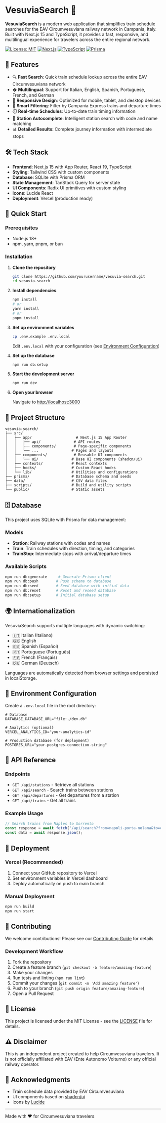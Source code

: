 # VesuviaSearch 🚂

**VesuviaSearch** is a modern web application that simplifies train schedule searches for the EAV Circumvesuviana railway network in Campania, Italy. Built with Next.js 15 and TypeScript, it provides a fast, responsive, and multilingual experience for travelers across the entire regional network.

[![License: MIT](https://img.shields.io/badge/License-MIT-yellow.svg)](https://opensource.org/licenses/MIT)
[![Next.js](https://img.shields.io/badge/Next.js-15-black)](https://nextjs.org/)
[![TypeScript](https://img.shields.io/badge/TypeScript-5-blue)](https://www.typescriptlang.org/)
[![Prisma](https://img.shields.io/badge/Prisma-6-white)](https://www.prisma.io/)

## 🌟 Features

- 🔍 **Fast Search**: Quick train schedule lookup across the entire EAV Circumvesuviana network
- � **Multilingual**: Support for Italian, English, Spanish, Portuguese, French, and German
- 📱 **Responsive Design**: Optimized for mobile, tablet, and desktop devices
- 🚂 **Smart Filtering**: Filter by Campania Express trains and departure times
- ⏱️ **Real-time Schedules**: Up-to-date train timing information
- 🎯 **Station Autocomplete**: Intelligent station search with code and name matching
- 📊 **Detailed Results**: Complete journey information with intermediate stops

## 🛠️ Tech Stack

- **Frontend**: Next.js 15 with App Router, React 19, TypeScript
- **Styling**: Tailwind CSS with custom components
- **Database**: SQLite with Prisma ORM
- **State Management**: TanStack Query for server state
- **UI Components**: Radix UI primitives with custom styling
- **Icons**: Lucide React
- **Deployment**: Vercel (production ready)

## 🚀 Quick Start

### Prerequisites

- Node.js 18+
- npm, yarn, pnpm, or bun

### Installation

1. **Clone the repository**

   ```bash
   git clone https://github.com/yourusername/vesuvia-search.git
   cd vesuvia-search
   ```

2. **Install dependencies**

   ```bash
   npm install
   # or
   yarn install
   # or
   pnpm install
   ```

3. **Set up environment variables**

   ```bash
   cp .env.example .env.local
   ```

   Edit `.env.local` with your configuration (see [Environment Configuration](#environment-configuration))

4. **Set up the database**

   ```bash
   npm run db:setup
   ```

5. **Start the development server**

   ```bash
   npm run dev
   ```

6. **Open your browser**

   Navigate to [http://localhost:3000](http://localhost:3000)

## 📁 Project Structure

```text
vesuvia-search/
├── src/
│   ├── app/                    # Next.js 15 App Router
│   │   ├── api/               # API routes
│   │   ├── components/        # Page-specific components
│   │   └── ...               # Pages and layouts
│   ├── components/            # Reusable UI components
│   │   └── ui/               # Base UI components (shadcn/ui)
│   ├── contexts/             # React contexts
│   ├── hooks/                # Custom React hooks
│   └── lib/                  # Utilities and configurations
├── prisma/                   # Database schema and seeds
├── data/                     # CSV data files
├── scripts/                  # Build and utility scripts
└── public/                   # Static assets
```

## 🗄️ Database

This project uses SQLite with Prisma for data management:

### Models

- **Station**: Railway stations with codes and names
- **Train**: Train schedules with direction, timing, and categories
- **TrainStop**: Intermediate stops with arrival/departure times

### Available Scripts

```bash
npm run db:generate     # Generate Prisma client
npm run db:push        # Push schema to database
npm run db:seed        # Seed database with initial data
npm run db:reset       # Reset and reseed database
npm run db:setup       # Initial database setup
```

## 🌍 Internationalization

VesuviaSearch supports multiple languages with dynamic switching:

- 🇮🇹 Italian (Italiano)
- 🇬🇧 English
- 🇪🇸 Spanish (Español)
- 🇵🇹 Portuguese (Português)
- 🇫🇷 French (Français)
- 🇩🇪 German (Deutsch)

Languages are automatically detected from browser settings and persisted in localStorage.

## 🔧 Environment Configuration

Create a `.env.local` file in the root directory:

```env
# Database
DATABASE_DATABASE_URL="file:./dev.db"

# Analytics (optional)
VERCEL_ANALYTICS_ID="your-analytics-id"

# Production database (for deployment)
POSTGRES_URL="your-postgres-connection-string"
```

## 📝 API Reference

### Endpoints

- `GET /api/stations` - Retrieve all stations
- `GET /api/search` - Search trains between stations
- `GET /api/departures` - Get departures from a station
- `GET /api/trains` - Get all trains

### Example Usage

```javascript
// Search trains from Naples to Sorrento
const response = await fetch('/api/search?from=napoli-porta-nolana&to=caserta&time=14:30');
const data = await response.json();
```

## 🚀 Deployment

### Vercel (Recommended)

1. Connect your GitHub repository to Vercel
2. Set environment variables in Vercel dashboard
3. Deploy automatically on push to main branch

### Manual Deployment

```bash
npm run build
npm run start
```

## 🤝 Contributing

We welcome contributions! Please see our [Contributing Guide](CONTRIBUTING.md) for details.

### Development Workflow

1. Fork the repository
2. Create a feature branch (`git checkout -b feature/amazing-feature`)
3. Make your changes
4. Run tests and linting (`npm run lint`)
5. Commit your changes (`git commit -m 'Add amazing feature'`)
6. Push to your branch (`git push origin feature/amazing-feature`)
7. Open a Pull Request

## 📄 License

This project is licensed under the MIT License - see the [LICENSE](LICENSE) file for details.

## ⚠️ Disclaimer

This is an independent project created to help Circumvesuviana travelers. It is not officially affiliated with EAV (Ente Autonomo Volturno) or any official railway operator.

## 🙏 Acknowledgments

- Train schedule data provided by EAV Circumvesuviana
- UI components based on [shadcn/ui](https://ui.shadcn.com/)
- Icons by [Lucide](https://lucide.dev/)

---

Made with ❤️ for Circumvesuviana travelers
